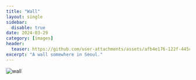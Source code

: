 ```yaml
---
title: "Wall"
layout: single
sidebar:
  disable: true
date: 2024-03-29
category: [images]
header:
  teaser: https://github.com/user-attachments/assets/afb4e176-122f-445c-a639-daf01301c5b9
excerpt: "A wall somewhere in Seoul."
---
```

![wall](https://github.com/user-attachments/assets/afb4e176-122f-445c-a639-daf01301c5b9)
